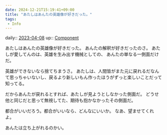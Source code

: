 ```yaml
---
date: 2024-12-21T15:19:41+09:00
title: "あたしはあんたの英雄像が好きだった。"
tags:
 - Info
---
```


daily:: [2023-04-08](/Daily_Note/2023-04-08.md)
up:: [Component](../Bar/Novel/Chaos/Component.md)

あたしはあんたの英雄像が好きだった。
あんたの解釈が好きだったのさ。
あたしが愛してんのは、英雄を生み出す機械としての、
あんたの単なる一側面だけだ。

英雄ができないなら捨てちまうさ。
あたしは、人間皆がまた元に戻れるだなんて思っちゃいないし、戻るより新しいもん作ったほうがずっと楽しいことだって知ってる。

だからあんたが戻れるとすれば、あたしが見ようとしなかった側面だ。
どうせ他と同じだと思って無視してた、期待も抱かなかったその側面だ。

都合がいいだろう。都合がいいなら、どんなにいいか。
なあ、望ませてくれよ。

あんたは立ち上がれるのかい。